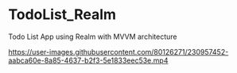 # TodoList_Realm

Todo List App using Realm with MVVM architecture

https://user-images.githubusercontent.com/80126271/230957452-aabca60e-8a85-4637-b2f3-5e1833eec53e.mp4
